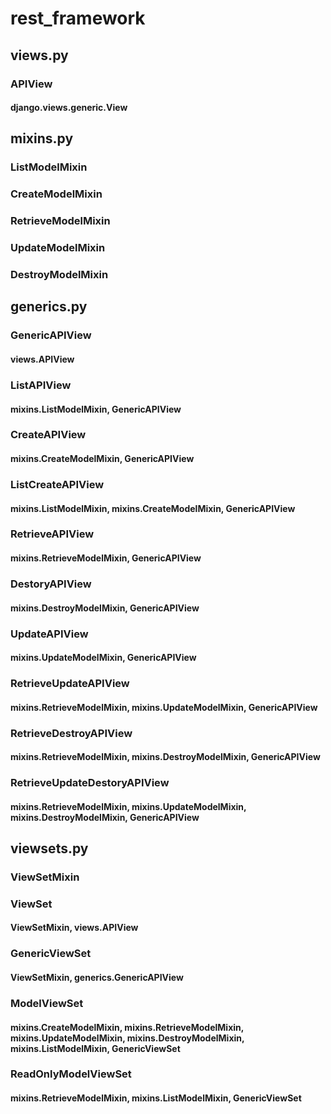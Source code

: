 # rest_framework

## views.py

### APIView

#### django.views.generic.View

## mixins.py

### ListModelMixin

### CreateModelMixin

### RetrieveModelMixin

### UpdateModelMixin

### DestroyModelMixin

## generics.py

### GenericAPIView

#### views.APIView

### ListAPIView

#### mixins.ListModelMixin, GenericAPIView

### CreateAPIView

#### mixins.CreateModelMixin, GenericAPIView

### ListCreateAPIView

#### mixins.ListModelMixin, mixins.CreateModelMixin, GenericAPIView

### RetrieveAPIView

#### mixins.RetrieveModelMixin, GenericAPIView

### DestoryAPIView

#### mixins.DestroyModelMixin, GenericAPIView

### UpdateAPIView

#### mixins.UpdateModelMixin, GenericAPIView

### RetrieveUpdateAPIView

#### mixins.RetrieveModelMixin, mixins.UpdateModelMixin, GenericAPIView

### RetrieveDestroyAPIView

#### mixins.RetrieveModelMixin, mixins.DestroyModelMixin, GenericAPIView

### RetrieveUpdateDestoryAPIView

#### mixins.RetrieveModelMixin, mixins.UpdateModelMixin, mixins.DestroyModelMixin, GenericAPIView

## viewsets.py

### ViewSetMixin

### ViewSet

#### ViewSetMixin, views.APIView

### GenericViewSet

#### ViewSetMixin, generics.GenericAPIView

### ModelViewSet

#### mixins.CreateModelMixin, mixins.RetrieveModelMixin, mixins.UpdateModelMixin, mixins.DestroyModelMixin, mixins.ListModelMixin, GenericViewSet

### ReadOnlyModelViewSet

#### mixins.RetrieveModelMixin, mixins.ListModelMixin, GenericViewSet
